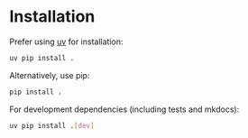  # Installation
 
 Prefer using [uv](https://docs.astral.sh/uv/) for installation:
 
 ```sh
 uv pip install .
 ```
 
 Alternatively, use pip:
 
 ```sh
 pip install .
 ```
 
 For development dependencies (including tests and mkdocs):
 
 ```sh
 uv pip install .[dev]
 ```
